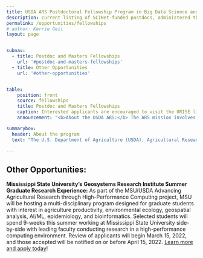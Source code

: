 ```yaml
---
title: USDA ARS Postdoctoral Fellowship Program in Big Data Science and AI Research
description: current listing of SCINet-funded postdocs, administered through ORISE and partner universities
permalink: /opportunities/fellowships
# author: Kerrie Geil
layout: page


subnav:
  - title: Postdoc and Masters Fellowships
    url: '#postdoc-and-masters-fellowships'
  - title: Other Opportunities
    url: '#other-opportunities'


table:
    position: front
    source: fellowships
    title: Postdoc and Masters Fellowships
    caption: Interested applicants are encouraged to visit the ORISE link for more information about a position and how to apply. To see the most up to date list of all SCINet and AI-COE opportunities, visit <a href="https://www.zintellect.com/Catalog">https://www.zintellect.com/Catalog</a> and enter keyword “SCINet”
    announcement: "<b>About the USDA ARS:</b> The ARS mission involves problem-solving research in the widely diverse food and agricultural areas encompassing plant production and protection; animal production and protection; natural resources and sustainable agricultural systems; and nutrition; food safety and quality. The programs are conducted in 46 of the 50 States, Puerto Rico, and the U.S. Virgin Islands. Programs are also carried out in cooperation with several foreign countries. For ARS to maintain its standing as a premier scientific organization, major investments in computing, networking, and storage infrastructure are required as well as trained scientific personnel. Training in data and information management are integral to the integrity, security, and accessibility of research findings, results, and outcomes within the ARS research enterprise. USDA ARS Chief Science Information Officer, Dr. Debra Peters (ARS-CSIO at usda dot gov) can be contacted for additional information."

summarybox:
  header: About the program
  text: "The U.S. Department of Agriculture (USDA), Agricultural Research Service (ARS) SCINet and AI Center of Excellence offer exciting collaborative research opportunities to motivated participants interested in solving agricultural-natural resource related problems. One of the goals of the ORISE Fellowship program is to develop and apply new and emerging technologies including artificial intelligence (AI) and machine learning. Many of these questions rely on the synthesis, integration, and analysis of large, diverse datasets that benefit from high performance computers (HPC) or a cloud computing environment. Fellows will have the opportunity to collaborate on problems of high priority to the USDA ARS, while being trained across a range of skills including AI, machine learning, deep learning, data science, and/or statistical software as needed for the success of the position."

---
```



## Other Opportunities:

**Mississippi State University’s Geosystems Research Institute Summer Graduate Research Experience:** As part of the MSU/USDA Advancing Agricultural Research through High-Performance Computing project, MSU will be hosting a multi-disciplinary program designed for graduate students with interest in agriculture productivity, environmental ecology, geospatial analysis, AI/ML, epidemiology, and bioinformatics. Selected students will spend 9-weeks this summer working at Mississippi State University side-by-side with leading faculty conducting research in a high-performance computing environment. Review of applicants will begin March 15, 2022, and those accepted will be notified on or before April 15, 2022. [Learn more and apply today](https://www.gri.msstate.edu/research/aar/SREP/)!




